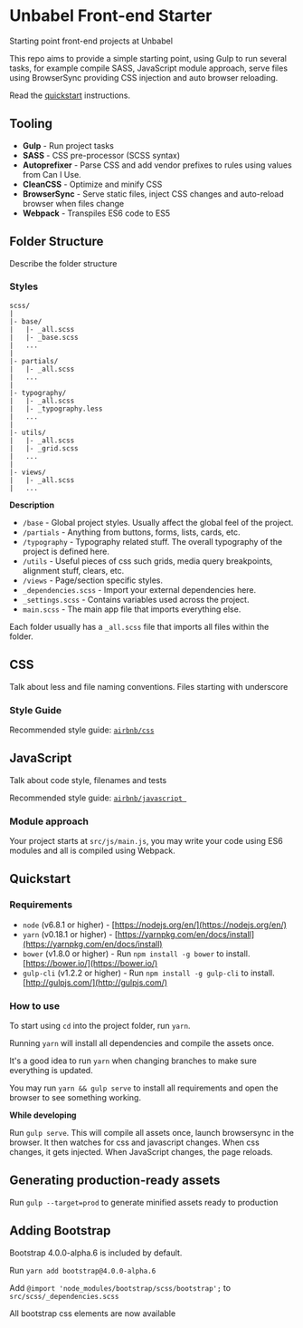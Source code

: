 # Unbabel Front-end Starter

Starting point front-end projects at Unbabel

This repo aims to provide a simple starting point, using Gulp to run several tasks, for example compile SASS, JavaScript module approach, serve files using BrowserSync providing CSS injection and auto browser reloading.

Read the [quickstart](#quickstart) instructions.

## Tooling

- **Gulp** - Run project tasks
- **SASS** - CSS pre-processor (SCSS syntax)
- **Autoprefixer** - Parse CSS and add vendor prefixes to rules using values from Can I Use.
- **CleanCSS** - Optimize and minify CSS
- **BrowserSync** - Serve static files, inject CSS changes and auto-reload browser when files change
- **Webpack** - Transpiles ES6 code to ES5

## Folder Structure

Describe the folder structure

### Styles

    scss/
    |
    |- base/
    |   |- _all.scss
    |   |- _base.scss
    |   ...
    |
    |- partials/
    |   |- _all.scss
    |   ...
    |
	|- typography/
    |   |- _all.scss
	|   |- _typography.less
	|   ...
    |
	|- utils/
    |   |- _all.scss
    |   |- _grid.scss
	|   ...
    |
    |- views/
    |   |- _all.scss
    |   ...

**Description**

- `/base` - Global project styles. Usually affect the global feel of the project.
- `/partials` - Anything from buttons, forms, lists, cards, etc.
- `/typography` - Typography related stuff. The overall typography of the project is defined here.
- `/utils` - Useful pieces of css such grids, media query breakpoints, alignment stuff, clears, etc.
- `/views` - Page/section specific styles.
- `_dependencies.scss` - Import your external dependencies here.
- `_settings.scss` - Contains variables used across the project.
- `main.scss` - The main app file that imports everything else.

Each folder usually has a `_all.scss` file that imports all files within the folder.

## CSS

Talk about less and file naming conventions. Files starting with underscore

### Style Guide

Recommended style guide: [`airbnb/css`](https://github.com/airbnb/css)

## JavaScript

Talk about code style, filenames and tests

Recommended style guide: [`airbnb/javascript `](https://github.com/airbnb/javascript)

### Module approach

Your project starts at `src/js/main.js`, you may write your code using ES6 modules and all is compiled using Webpack.

## Quickstart

### Requirements

- `node` (v6.8.1 or higher) - [https://nodejs.org/en/](https://nodejs.org/en/)
- `yarn` (v0.18.1 or higher) - [https://yarnpkg.com/en/docs/install](https://yarnpkg.com/en/docs/install)
- `bower` (v1.8.0 or higher) - Run `npm install -g bower` to install. [https://bower.io/](https://bower.io/)
- `gulp-cli` (v1.2.2 or higher) - Run `npm install -g gulp-cli` to install. [http://gulpjs.com/](http://gulpjs.com/)

### How to use

To start using `cd` into the project folder, run `yarn`.

Running `yarn` will install all dependencies and compile the assets once.

It's a good idea to run `yarn` when changing branches to make sure everything is updated.

You may run `yarn && gulp serve` to install all requirements and open the browser to see something working.

**While developing**

Run `gulp serve`. This will compile all assets once, launch browsersync in the browser. It then watches for css and javascript changes. When css changes, it gets injected. When JavaScript changes, the page reloads.

## Generating production-ready assets

Run `gulp --target=prod` to generate minified assets ready to production

## Adding Bootstrap

Bootstrap 4.0.0-alpha.6 is included by default.

Run `yarn add bootstrap@4.0.0-alpha.6`

Add `@import 'node_modules/bootstrap/scss/bootstrap';` to `src/scss/_dependencies.scss`

All bootstrap css elements are now available
